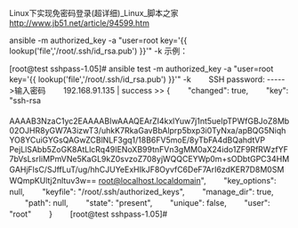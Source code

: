 

Linux下实现免密码登录(超详细)_Linux_脚本之家 http://www.jb51.net/article/94599.htm

ansible <groupname> -m authorized_key -a "user=root key='{{ lookup('file','/root/.ssh/id_rsa.pub') }}'" -k
示例：

[root@test sshpass-1.05]# ansible test -m authorized_key -a "user=root key='{{ lookup('file','/root/.ssh/id_rsa.pub') }}'" -k
　　SSH password: ----->输入密码
　　192.168.91.135 | success >> {
　　"changed": true, 
　　"key": "ssh-rsa 　　 AAAAB3NzaC1yc2EAAAABIwAAAQEArZI4kxlYuw7j1nt5ueIpTPWfGBJoZ8Mb02OJHR8yGW7A3izwT3/uhkK7RkaGavBbAlprp5bxp3i0TyNxa/apBQG5NiqhYO8YCuiGYGsQAGwZCBlNLF3gq1/18B6FV5moE/8yTbFA4dBQahdtVP PejLlSAbb5ZoGK8AtLlcRq49IENoXB99tnFVn3gMM0aX24ido1ZF9RfRWzfYF7bVsLsrIiMPmVNe5KaGL9kZ0svzoZ708yjWQQCEYWp0m+sODbtGPC34HMGAHjFlsC/SJffLuT/ug/hhCJUYeExHIkJF8OyvfC6DeF7ArI6zdKER7D8M0SM　　WQmpKUltj2nltuv3w== root@localhost.localdomain", 
　　"key_options": null, 
　　"keyfile": "/root/.ssh/authorized_keys", 
　　"manage_dir": true, 
　　"path": null, 
　　"state": "present", 
　　"unique": false, 
　　"user": "root"
　　}
　　[root@test sshpass-1.05]#